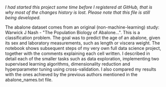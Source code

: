 <i>I had started this project some time before I registered at GitHub, that is why most of the changes history is lost. Please note that this file is still being developed.</i>

The abalone dataset comes from an original (non-machine-learning) study: Warwick J Nash -  "The Population Biology of Abalone...". This is a classification problem. The goal was to predict the age of an abalone, given its sex and laboratory measurements, such as length or viscera weight. The notebook shows subsequent steps of my very own full data science project, together with the comments explaining each cell written. I described in detail each of the smaller tasks such as data exploration, implementing two supervised learning algorithms, dimensionality reduction and hyperparameter tuning using cross-validation. I also compared my results with the ones achieved by the previous authors mentioned in the abalone_names.txt file.

